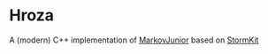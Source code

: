 # Hroza

A (modern) C++ implementation of [MarkovJunior](https://github.com/mxgmn/MarkovJunior) based on [StormKit](https://github.com/TapzCrew/StormKit)

